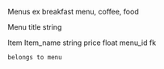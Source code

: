 Menus
ex breakfast menu, coffee, food

Menu
title string

Item
    Item_name string 
    price float
    menu_id fk 

    belongs to menu




